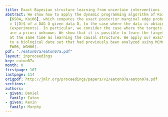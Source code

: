 ```yaml
---
title: Exact Bayesian structure learning from uncertain interventions
abstract: We show how to apply the dynamic programming algorithm of Koivisto and Sood
  [KS04, Koi06], which computes the exact posterior marginal edge probabilities $p(G_{ij}
  = 1|D)$ of a DAG G given data D, to the case where the data is obtained by interventions
  (experiments). In particular, we consider the case where the targets of the interventions
  are a priori unknown. We show that it is possible to learn the targets of intervention
  at the same time as learning the causal structure. We apply our exact technique
  to a biological data set that had previously been analyzed using MCMC [SPP+ 05,
  EW06, WGH06].
pdf: "./eaton07a/eaton07a.pdf"
layout: inproceedings
key: eaton07a
month: 0
firstpage: 107
lastpage: 114
origpdf: http://jmlr.org/proceedings/papers/v2/eaton07a/eaton07a.pdf
sections: 
authors:
- given: Daniel
  family: Eaton
- given: Kevin
  family: Murphy
---
```

